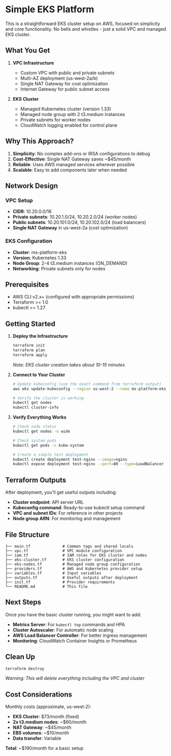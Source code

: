 # Simple EKS Platform

This is a straightforward EKS cluster setup on AWS, focused on simplicity and core functionality. No bells and whistles - just a solid VPC and managed EKS cluster.

## What You Get

1. **VPC Infrastructure**
   - Custom VPC with public and private subnets
   - Multi-AZ deployment (us-west-2a/b)
   - Single NAT Gateway for cost optimization
   - Internet Gateway for public subnet access

2. **EKS Cluster**
   - Managed Kubernetes cluster (version 1.33)
   - Managed node group with 2 t3.medium instances
   - Private subnets for worker nodes
   - CloudWatch logging enabled for control plane

## Why This Approach?

1. **Simplicity**: No complex add-ons or IRSA configurations to debug
2. **Cost-Effective**: Single NAT Gateway saves ~$45/month
3. **Reliable**: Uses AWS managed services wherever possible
4. **Scalable**: Easy to add components later when needed

## Network Design

### VPC Setup
- **CIDR**: 10.20.0.0/16
- **Private subnets**: 10.20.1.0/24, 10.20.2.0/24 (worker nodes)
- **Public subnets**: 10.20.101.0/24, 10.20.102.0/24 (load balancers)
- **Single NAT Gateway** in us-west-2a (cost optimization)

### EKS Configuration
- **Cluster**: ms-platform-eks
- **Version**: Kubernetes 1.33
- **Node Group**: 2-4 t3.medium instances (ON_DEMAND)
- **Networking**: Private subnets only for nodes

## Prerequisites

- AWS CLI v2.x+ (configured with appropriate permissions)
- Terraform >= 1.0
- kubectl >= 1.27

## Getting Started

1. **Deploy the Infrastructure**
   ```bash
   terraform init
   terraform plan
   terraform apply
   ```
   *Note: EKS cluster creation takes about 10-15 minutes*

2. **Connect to Your Cluster**
   ```bash
   # Update kubeconfig (use the exact command from terraform output)
   aws eks update-kubeconfig --region us-west-2 --name ms-platform-eks
   
   # Verify the cluster is working
   kubectl get nodes
   kubectl cluster-info
   ```

3. **Verify Everything Works**
   ```bash
   # Check node status
   kubectl get nodes -o wide
   
   # Check system pods
   kubectl get pods -n kube-system
   
   # Create a simple test deployment
   kubectl create deployment test-nginx --image=nginx
   kubectl expose deployment test-nginx --port=80 --type=LoadBalancer
   ```

## Terraform Outputs

After deployment, you'll get useful outputs including:
- **Cluster endpoint**: API server URL
- **Kubeconfig command**: Ready-to-use kubectl setup command
- **VPC and subnet IDs**: For reference in other projects
- **Node group ARN**: For monitoring and management

## File Structure

```
├── main.tf              # Common tags and shared locals
├── vpc.tf               # VPC module configuration
├── iam.tf               # IAM roles for EKS cluster and nodes
├── eks-cluster.tf       # EKS cluster configuration
├── eks-nodes.tf         # Managed node group configuration
├── providers.tf         # AWS and Kubernetes provider setup
├── variables.tf         # Input variables
├── outputs.tf           # Useful outputs after deployment
├── init.tf              # Provider requirements
└── README.md            # This file
```

## Next Steps

Once you have the basic cluster running, you might want to add:
- **Metrics Server**: For `kubectl top` commands and HPA
- **Cluster Autoscaler**: For automatic node scaling
- **AWS Load Balancer Controller**: For better ingress management
- **Monitoring**: CloudWatch Container Insights or Prometheus

## Clean Up

```bash
terraform destroy
```
*Warning: This will delete everything including the VPC and cluster*

## Cost Considerations

Monthly costs (approximate, us-west-2):
- **EKS Cluster**: $73/month (fixed)
- **2x t3.medium nodes**: ~$60/month
- **NAT Gateway**: ~$45/month
- **EBS volumes**: ~$10/month
- **Data transfer**: Variable

**Total**: ~$190/month for a basic setup
